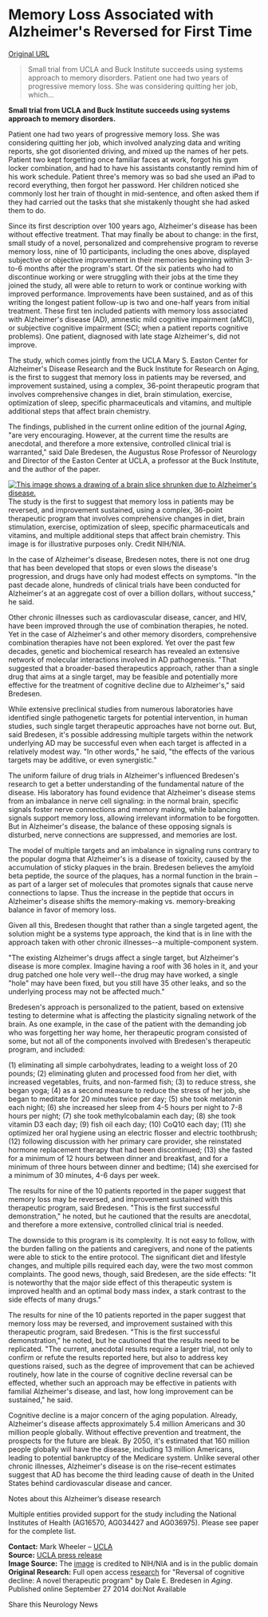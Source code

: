 # Memory Loss Associated with Alzheimer's Reversed for First Time

[Original URL](http://neurosciencenews.com/alzheimers-memory-loss-reversal-1377/)

> Small trial from UCLA and Buck Institute succeeds using systems approach to memory disorders. Patient one had two years of progressive memory loss. She was considering quitting her job, which...

**Small trial from UCLA and Buck Institute succeeds using systems approach to memory disorders.**

Patient one had two years of progressive memory loss. She was considering quitting her job, which involved analyzing data and writing reports, she got disoriented driving, and mixed up the names of her pets. Patient two kept forgetting once familiar faces at work, forgot his gym locker combination, and had to have his assistants constantly remind him of his work schedule. Patient three's memory was so bad she used an iPad to record everything, then forgot her password. Her children noticed she commonly lost her train of thought in mid-sentence, and often asked them if they had carried out the tasks that she mistakenly thought she had asked them to do.

Since its first description over 100 years ago, Alzheimer's disease has been without effective treatment. That may finally be about to change: in the first, small study of a novel, personalized and comprehensive program to reverse memory loss, nine of 10 participants, including the ones above, displayed subjective or objective improvement in their memories beginning within 3-to-6 months after the program's start. Of the six patients who had to discontinue working or were struggling with their jobs at the time they joined the study, all were able to return to work or continue working with improved performance. Improvements have been sustained, and as of this writing the longest patient follow-up is two and one-half years from initial treatment. These first ten included patients with memory loss associated with Alzheimer's disease (AD), amnestic mild cognitive impairment (aMCI), or subjective cognitive impairment (SCI; when a patient reports cognitive problems). One patient, diagnosed with late stage Alzheimer's, did not improve.

The study, which comes jointly from the UCLA Mary S. Easton Center for Alzheimer's Disease Research and the Buck Institute for Research on Aging, is the first to suggest that memory loss in patients may be reversed, and improvement sustained, using a complex, 36-point therapeutic program that involves comprehensive changes in diet, brain stimulation, exercise, optimization of sleep, specific pharmaceuticals and vitamins, and multiple additional steps that affect brain chemistry.

The findings, published in the current online edition of the journal _Aging_, "are very encouraging. However, at the current time the results are anecdotal, and therefore a more extensive, controlled clinical trial is warranted," said Dale Bredesen, the Augustus Rose Professor of Neurology and Director of the Easton Center at UCLA, a professor at the Buck Institute, and the author of the paper.

[![This image shows a drawing of a brain slice shrunken due to Alzheimer's disease.](http://neurosciencenews.com/files/2014/09/alzheimers-memory-loss-reversed.jpg)](http://neurosciencenews.com/alzheimers-memory-loss-reversal-1377/alzheimers-memory-loss-reversed/) The study is the first to suggest that memory loss in patients may be reversed, and improvement sustained, using a complex, 36-point therapeutic program that involves comprehensive changes in diet, brain stimulation, exercise, optimization of sleep, specific pharmaceuticals and vitamins, and multiple additional steps that affect brain chemistry. This image is for illustrative purposes only. Credit NIH/NIA.

In the case of Alzheimer's disease, Bredesen notes, there is not one drug that has been developed that stops or even slows the disease's progression, and drugs have only had modest effects on symptoms. "In the past decade alone, hundreds of clinical trials have been conducted for Alzheimer's at an aggregate cost of over a billion dollars, without success," he said.

Other chronic illnesses such as cardiovascular disease, cancer, and HIV, have been improved through the use of combination therapies, he noted. Yet in the case of Alzheimer's and other memory disorders, comprehensive combination therapies have not been explored. Yet over the past few decades, genetic and biochemical research has revealed an extensive network of molecular interactions involved in AD pathogenesis. "That suggested that a broader-based therapeutics approach, rather than a single drug that aims at a single target, may be feasible and potentially more effective for the treatment of cognitive decline due to Alzheimer's," said Bredesen.

While extensive preclinical studies from numerous laboratories have identified single pathogenetic targets for potential intervention, in human studies, such single target therapeutic approaches have not borne out. But, said Bredesen, it's possible addressing multiple targets within the network underlying AD may be successful even when each target is affected in a relatively modest way. "In other words," he said, "the effects of the various targets may be additive, or even synergistic."

The uniform failure of drug trials in Alzheimer's influenced Bredesen's research to get a better understanding of the fundamental nature of the disease. His laboratory has found evidence that Alzheimer's disease stems from an imbalance in nerve cell signaling: in the normal brain, specific signals foster nerve connections and memory making, while balancing signals support memory loss, allowing irrelevant information to be forgotten. But in Alzheimer's disease, the balance of these opposing signals is disturbed, nerve connections are suppressed, and memories are lost.

The model of multiple targets and an imbalance in signaling runs contrary to the popular dogma that Alzheimer's is a disease of toxicity, caused by the accumulation of sticky plaques in the brain. Bredesen believes the amyloid beta peptide, the source of the plaques, has a normal function in the brain – as part of a larger set of molecules that promotes signals that cause nerve connections to lapse. Thus the increase in the peptide that occurs in Alzheimer's disease shifts the memory-making vs. memory-breaking balance in favor of memory loss.

Given all this, Bredesen thought that rather than a single targeted agent, the solution might be a systems type approach, the kind that is in line with the approach taken with other chronic illnesses--a multiple-component system.

"The existing Alzheimer's drugs affect a single target, but Alzheimer's disease is more complex. Imagine having a roof with 36 holes in it, and your drug patched one hole very well--the drug may have worked, a single "hole" may have been fixed, but you still have 35 other leaks, and so the underlying process may not be affected much."

Bredesen's approach is personalized to the patient, based on extensive testing to determine what is affecting the plasticity signaling network of the brain. As one example, in the case of the patient with the demanding job who was forgetting her way home, her therapeutic program consisted of some, but not all of the components involved with Bredesen's therapeutic program, and included:

(1) eliminating all simple carbohydrates, leading to a weight loss of 20 pounds; (2) eliminating gluten and processed food from her diet, with increased vegetables, fruits, and non-farmed fish; (3) to reduce stress, she began yoga; (4) as a second measure to reduce the stress of her job, she began to meditate for 20 minutes twice per day; (5) she took melatonin each night; (6) she increased her sleep from 4-5 hours per night to 7-8 hours per night; (7) she took methylcobalamin each day; (8) she took vitamin D3 each day; (9) fish oil each day; (10) CoQ10 each day; (11) she optimized her oral hygiene using an electric flosser and electric toothbrush; (12) following discussion with her primary care provider, she reinstated hormone replacement therapy that had been discontinued; (13) she fasted for a minimum of 12 hours between dinner and breakfast, and for a minimum of three hours between dinner and bedtime; (14) she exercised for a minimum of 30 minutes, 4-6 days per week.

The results for nine of the 10 patients reported in the paper suggest that memory loss may be reversed, and improvement sustained with this therapeutic program, said Bredesen. "This is the first successful demonstration," he noted, but he cautioned that the results are anecdotal, and therefore a more extensive, controlled clinical trial is needed.

The downside to this program is its complexity. It is not easy to follow, with the burden falling on the patients and caregivers, and none of the patients were able to stick to the entire protocol. The significant diet and lifestyle changes, and multiple pills required each day, were the two most common complaints. The good news, though, said Bredesen, are the side effects: "It is noteworthy that the major side effect of this therapeutic system is improved health and an optimal body mass index, a stark contrast to the side effects of many drugs."

The results for nine of the 10 patients reported in the paper suggest that memory loss may be reversed, and improvement sustained with this therapeutic program, said Bredesen. "This is the first successful demonstration," he noted, but he cautioned that the results need to be replicated. "The current, anecdotal results require a larger trial, not only to confirm or refute the results reported here, but also to address key questions raised, such as the degree of improvement that can be achieved routinely, how late in the course of cognitive decline reversal can be effected, whether such an approach may be effective in patients with familial Alzheimer's disease, and last, how long improvement can be sustained," he said.

Cognitive decline is a major concern of the aging population. Already, Alzheimer's disease affects approximately 5.4 million Americans and 30 million people globally. Without effective prevention and treatment, the prospects for the future are bleak. By 2050, it's estimated that 160 million people globally will have the disease, including 13 million Americans, leading to potential bankruptcy of the Medicare system. Unlike several other chronic illnesses, Alzheimer's disease is on the rise–recent estimates suggest that AD has become the third leading cause of death in the United States behind cardiovascular disease and cancer.

<span class="cb-title">Notes about this Alzheimer’s disease research</span>

Multiple entities provided support for the study including the National Institutes of Health (AG16570, AG034427 and AG036975). Please see paper for the complete list.

**Contact:** Mark Wheeler – [UCLA](http://ucla.edu/ "ucla home")<br>
**Source:** [UCLA press release](http://newsroom.ucla.edu/ "ucla news home")<br>
**Image Source:** The [image](http://commons.wikimedia.org/wiki/File:Alzheimer's_disease_brain_severe.jpg "image") is credited to NIH/NIA and is in the public domain<br>
**Original Research:** Full open access [research](http://www.impactaging.com/papers/v6/n9/full/100690.html "aging doi") for "Reversal of cognitive decline: A novel therapeutic program" by Dale E. Bredesen in _Aging_. Published online September 27 2014 doi:Not Available

<span class="cb-title">Share this Neurology News</span>
